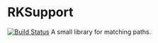 RKSupport
==============

[![Build Status](https://travis-ci.org/RestKit/RKSupport.png)](https://travis-ci.org/RestKit/RKSupport)
A small library for matching paths.
